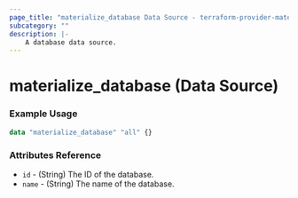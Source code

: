 ```yaml
---
page_title: "materialize_database Data Source - terraform-provider-materialize"
subcategory: ""
description: |-
    A database data source.
---
```


# materialize_database (Data Source)

### Example Usage

```terraform
data "materialize_database" "all" {}
```

### Attributes Reference

- `id` - (String) The ID of the database.
- `name` - (String) The name of the database.
